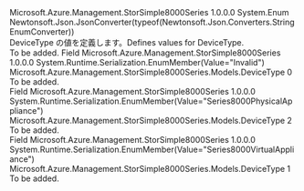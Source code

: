 <Type Name="DeviceType" FullName="Microsoft.Azure.Management.StorSimple8000Series.Models.DeviceType">
  <TypeSignature Language="C#" Value="public enum DeviceType" />
  <TypeSignature Language="ILAsm" Value=".class public auto ansi sealed DeviceType extends System.Enum" />
  <TypeSignature Language="DocId" Value="T:Microsoft.Azure.Management.StorSimple8000Series.Models.DeviceType" />
  <TypeSignature Language="VB.NET" Value="Public Enum DeviceType" />
  <TypeSignature Language="F#" Value="type DeviceType = " />
  <AssemblyInfo>
    <AssemblyName>Microsoft.Azure.Management.StorSimple8000Series</AssemblyName>
    <AssemblyVersion>1.0.0.0</AssemblyVersion>
  </AssemblyInfo>
  <Base>
    <BaseTypeName>System.Enum</BaseTypeName>
  </Base>
  <Attributes>
    <Attribute>
      <AttributeName>Newtonsoft.Json.JsonConverter(typeof(Newtonsoft.Json.Converters.StringEnumConverter))</AttributeName>
    </Attribute>
  </Attributes>
  <Docs>
    <summary>
            <span data-ttu-id="8f870-101">DeviceType の値を定義します。</span><span class="sxs-lookup"><span data-stu-id="8f870-101">Defines values for DeviceType.</span></span>
            </summary>
    <remarks>To be added.</remarks>
  </Docs>
  <Members>
    <Member MemberName="Invalid">
      <MemberSignature Language="C#" Value="Invalid" />
      <MemberSignature Language="ILAsm" Value=".field public static literal valuetype Microsoft.Azure.Management.StorSimple8000Series.Models.DeviceType Invalid = int32(0)" />
      <MemberSignature Language="DocId" Value="F:Microsoft.Azure.Management.StorSimple8000Series.Models.DeviceType.Invalid" />
      <MemberSignature Language="VB.NET" Value="Invalid" />
      <MemberSignature Language="F#" Value="Invalid = 0" Usage="Microsoft.Azure.Management.StorSimple8000Series.Models.DeviceType.Invalid" />
      <MemberType>Field</MemberType>
      <AssemblyInfo>
        <AssemblyName>Microsoft.Azure.Management.StorSimple8000Series</AssemblyName>
        <AssemblyVersion>1.0.0.0</AssemblyVersion>
      </AssemblyInfo>
      <Attributes>
        <Attribute>
          <AttributeName>System.Runtime.Serialization.EnumMember(Value="Invalid")</AttributeName>
        </Attribute>
      </Attributes>
      <ReturnValue>
        <ReturnType>Microsoft.Azure.Management.StorSimple8000Series.Models.DeviceType</ReturnType>
      </ReturnValue>
      <MemberValue>0</MemberValue>
      <Docs>
        <summary>To be added.</summary>
      </Docs>
    </Member>
    <Member MemberName="Series8000PhysicalAppliance">
      <MemberSignature Language="C#" Value="Series8000PhysicalAppliance" />
      <MemberSignature Language="ILAsm" Value=".field public static literal valuetype Microsoft.Azure.Management.StorSimple8000Series.Models.DeviceType Series8000PhysicalAppliance = int32(2)" />
      <MemberSignature Language="DocId" Value="F:Microsoft.Azure.Management.StorSimple8000Series.Models.DeviceType.Series8000PhysicalAppliance" />
      <MemberSignature Language="VB.NET" Value="Series8000PhysicalAppliance" />
      <MemberSignature Language="F#" Value="Series8000PhysicalAppliance = 2" Usage="Microsoft.Azure.Management.StorSimple8000Series.Models.DeviceType.Series8000PhysicalAppliance" />
      <MemberType>Field</MemberType>
      <AssemblyInfo>
        <AssemblyName>Microsoft.Azure.Management.StorSimple8000Series</AssemblyName>
        <AssemblyVersion>1.0.0.0</AssemblyVersion>
      </AssemblyInfo>
      <Attributes>
        <Attribute>
          <AttributeName>System.Runtime.Serialization.EnumMember(Value="Series8000PhysicalAppliance")</AttributeName>
        </Attribute>
      </Attributes>
      <ReturnValue>
        <ReturnType>Microsoft.Azure.Management.StorSimple8000Series.Models.DeviceType</ReturnType>
      </ReturnValue>
      <MemberValue>2</MemberValue>
      <Docs>
        <summary>To be added.</summary>
      </Docs>
    </Member>
    <Member MemberName="Series8000VirtualAppliance">
      <MemberSignature Language="C#" Value="Series8000VirtualAppliance" />
      <MemberSignature Language="ILAsm" Value=".field public static literal valuetype Microsoft.Azure.Management.StorSimple8000Series.Models.DeviceType Series8000VirtualAppliance = int32(1)" />
      <MemberSignature Language="DocId" Value="F:Microsoft.Azure.Management.StorSimple8000Series.Models.DeviceType.Series8000VirtualAppliance" />
      <MemberSignature Language="VB.NET" Value="Series8000VirtualAppliance" />
      <MemberSignature Language="F#" Value="Series8000VirtualAppliance = 1" Usage="Microsoft.Azure.Management.StorSimple8000Series.Models.DeviceType.Series8000VirtualAppliance" />
      <MemberType>Field</MemberType>
      <AssemblyInfo>
        <AssemblyName>Microsoft.Azure.Management.StorSimple8000Series</AssemblyName>
        <AssemblyVersion>1.0.0.0</AssemblyVersion>
      </AssemblyInfo>
      <Attributes>
        <Attribute>
          <AttributeName>System.Runtime.Serialization.EnumMember(Value="Series8000VirtualAppliance")</AttributeName>
        </Attribute>
      </Attributes>
      <ReturnValue>
        <ReturnType>Microsoft.Azure.Management.StorSimple8000Series.Models.DeviceType</ReturnType>
      </ReturnValue>
      <MemberValue>1</MemberValue>
      <Docs>
        <summary>To be added.</summary>
      </Docs>
    </Member>
  </Members>
</Type>